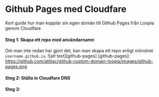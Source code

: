 # Github Pages med Cloudfare
Kort guide hur man kopplar sin egen domän till Github Pages från Loopia genom Cloudfare

#### Steg 1: Skapa ett repo med användarnamn
Om man inte redan har gjort det, kan man skapa ett repo enligt mönstret `username.github.io`.
![alt text][github-pages] [github-pages]: https://github.com/attilac/github-custom-domain-loopia/images/github-pages.png

#### Steg 2: Ställa in Cloudfare DNS 

#### Steg 3: 

